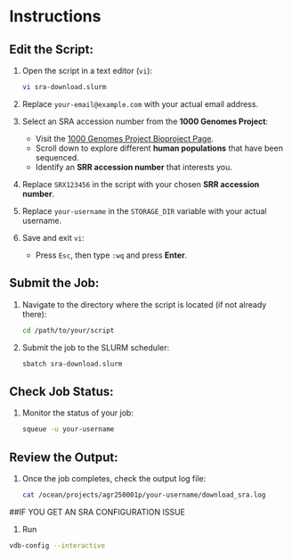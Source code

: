 # Instructions

## Edit the Script:

1. Open the script in a text editor (`vi`):

    ```bash
    vi sra-download.slurm
    ```

2. Replace `your-email@example.com` with your actual email address.

3. Select an SRA accession number from the **1000 Genomes Project**:
   - Visit the [1000 Genomes Project Bioproject Page](https://www.ncbi.nlm.nih.gov/bioproject/59771).
   - Scroll down to explore different **human populations** that have been sequenced.
   - Identify an **SRR accession number** that interests you.

4. Replace `SRX123456` in the script with your chosen **SRR accession number**.

5. Replace `your-username` in the `STORAGE_DIR` variable with your actual username.

6. Save and exit `vi`:
   - Press `Esc`, then type `:wq` and press **Enter**.

## Submit the Job:

1. Navigate to the directory where the script is located (if not already there):

    ```bash
    cd /path/to/your/script
    ```

2. Submit the job to the SLURM scheduler:

    ```bash
    sbatch sra-download.slurm
    ```

## Check Job Status:

1. Monitor the status of your job:

    ```bash
    squeue -u your-username
    ```

## Review the Output:

1. Once the job completes, check the output log file:

    ```bash
    cat /ocean/projects/agr250001p/your-username/download_sra.log
##IF YOU GET AN SRA CONFIGURATION ISSUE

1. Run
``` bash
vdb-config --interactive
```
